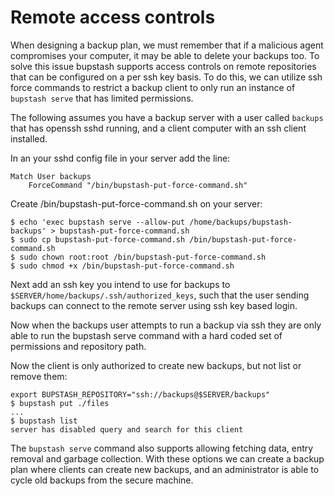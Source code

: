 # Remote access controls

When designing a backup plan, we must remember that if a malicious agent compromises your computer,
it may be able to delete your backups too. To solve this issue bupstash supports access controls on remote repositories
that can be configured on a per ssh key basis. To do this, we can utilize ssh force commands to restrict a backup client to
only run an instance of `bupstash serve` that has limited permissions.

The following assumes you have a backup server with a user called `backups` that has openssh sshd running,
and a client computer with an ssh client installed.

In an your sshd config file in your server add the line:

```
Match User backups
    ForceCommand "/bin/bupstash-put-force-command.sh"
```

Create /bin/bupstash-put-force-command.sh on your server:

```
$ echo 'exec bupstash serve --allow-put /home/backups/bupstash-backups' > bupstash-put-force-command.sh
$ sudo cp bupstash-put-force-command.sh /bin/bupstash-put-force-command.sh
$ sudo chown root:root /bin/bupstash-put-force-command.sh
$ sudo chmod +x /bin/bupstash-put-force-command.sh
```

Next add an ssh key you intend to use for backups to `$SERVER/home/backups/.ssh/authorized_keys`,
such that the user sending backups can connect to the remote server using ssh key based login.

Now when the backups user attempts to run a backup via ssh they are only able to
run the bupstash serve command with a hard coded set of permissions and
repository path.

Now the client is only authorized to create new backups, but not list or remove them:

```
export BUPSTASH_REPOSITORY="ssh://backups@$SERVER/backups"
$ bupstash put ./files
...
$ bupstash list
server has disabled query and search for this client
```

The `bupstash serve` command also supports allowing fetching data, entry removal and garbage collection. With these
options we can create a backup plan where clients can create new backups, and an administrator is able to cycle old backups
from the secure machine.
